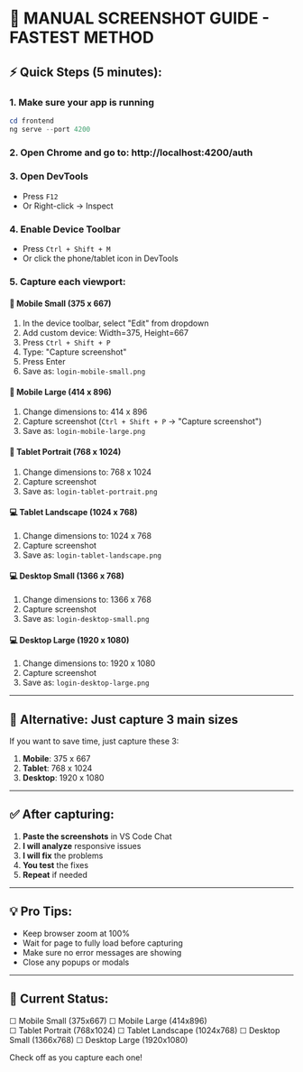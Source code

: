 # 📸 MANUAL SCREENSHOT GUIDE - FASTEST METHOD

## ⚡ Quick Steps (5 minutes):

### 1. Make sure your app is running
```powershell
cd frontend
ng serve --port 4200
```

### 2. Open Chrome and go to: http://localhost:4200/auth

### 3. Open DevTools
- Press `F12`
- Or Right-click → Inspect

### 4. Enable Device Toolbar
- Press `Ctrl + Shift + M`
- Or click the phone/tablet icon in DevTools

### 5. Capture each viewport:

#### 📱 Mobile Small (375 x 667)
1. In the device toolbar, select "Edit" from dropdown
2. Add custom device: Width=375, Height=667
3. Press `Ctrl + Shift + P`
4. Type: "Capture screenshot"
5. Press Enter
6. Save as: `login-mobile-small.png`

#### 📱 Mobile Large (414 x 896)
1. Change dimensions to: 414 x 896
2. Capture screenshot (`Ctrl + Shift + P` → "Capture screenshot")
3. Save as: `login-mobile-large.png`

#### 📱 Tablet Portrait (768 x 1024)
1. Change dimensions to: 768 x 1024
2. Capture screenshot
3. Save as: `login-tablet-portrait.png`

#### 💻 Tablet Landscape (1024 x 768)
1. Change dimensions to: 1024 x 768
2. Capture screenshot
3. Save as: `login-tablet-landscape.png`

#### 💻 Desktop Small (1366 x 768)
1. Change dimensions to: 1366 x 768
2. Capture screenshot
3. Save as: `login-desktop-small.png`

#### 💻 Desktop Large (1920 x 1080)
1. Change dimensions to: 1920 x 1080
2. Capture screenshot
3. Save as: `login-desktop-large.png`

---

## 🎯 Alternative: Just capture 3 main sizes

If you want to save time, just capture these 3:

1. **Mobile**: 375 x 667
2. **Tablet**: 768 x 1024  
3. **Desktop**: 1920 x 1080

---

## ✅ After capturing:

1. **Paste the screenshots** in VS Code Chat
2. **I will analyze** responsive issues
3. **I will fix** the problems
4. **You test** the fixes
5. **Repeat** if needed

---

## 💡 Pro Tips:

- Keep browser zoom at 100%
- Wait for page to fully load before capturing
- Make sure no error messages are showing
- Close any popups or modals

---

## 📌 Current Status:

☐ Mobile Small (375x667)
☐ Mobile Large (414x896)  
☐ Tablet Portrait (768x1024)
☐ Tablet Landscape (1024x768)
☐ Desktop Small (1366x768)
☐ Desktop Large (1920x1080)

Check off as you capture each one!

